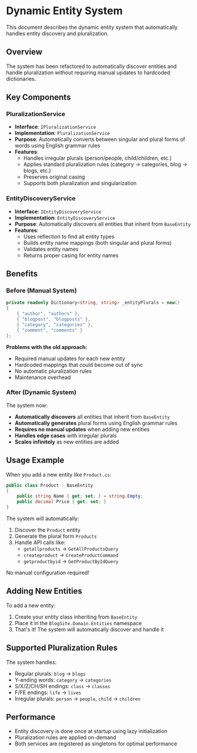 # Dynamic Entity System

This document describes the dynamic entity system that automatically handles entity discovery and pluralization.

## Overview

The system has been refactored to automatically discover entities and handle pluralization without requiring manual updates to hardcoded dictionaries.

## Key Components

### PluralizationService
- **Interface**: `IPluralizationService`
- **Implementation**: `PluralizationService`
- **Purpose**: Automatically converts between singular and plural forms of words using English grammar rules
- **Features**:
  - Handles irregular plurals (person/people, child/children, etc.)
  - Applies standard pluralization rules (category → categories, blog → blogs, etc.)
  - Preserves original casing
  - Supports both pluralization and singularization

### EntityDiscoveryService
- **Interface**: `IEntityDiscoveryService`
- **Implementation**: `EntityDiscoveryService`
- **Purpose**: Automatically discovers all entities that inherit from `BaseEntity`
- **Features**:
  - Uses reflection to find all entity types
  - Builds entity name mappings (both singular and plural forms)
  - Validates entity names
  - Returns proper casing for entity names

## Benefits

### Before (Manual System)
```csharp
private readonly Dictionary<string, string> _entityPlurals = new()
{
    { "author", "authors" },
    { "blogpost", "blogposts" },
    { "category", "categories" },
    { "comment", "comments" }
};
```

**Problems with the old approach:**
- Required manual updates for each new entity
- Hardcoded mappings that could become out of sync
- No automatic pluralization rules
- Maintenance overhead

### After (Dynamic System)
The system now:
- **Automatically discovers** all entities that inherit from `BaseEntity`
- **Automatically generates** plural forms using English grammar rules
- **Requires no manual updates** when adding new entities
- **Handles edge cases** with irregular plurals
- **Scales infinitely** as new entities are added

## Usage Example

When you add a new entity like `Product.cs`:

```csharp
public class Product : BaseEntity
{
    public string Name { get; set; } = string.Empty;
    public decimal Price { get; set; }
}
```

The system will automatically:
1. Discover the `Product` entity
2. Generate the plural form `Products`
3. Handle API calls like:
   - `getallproducts` → `GetAllProductsQuery`
   - `createproduct` → `CreateProductCommand`
   - `getproductbyid` → `GetProductByIdQuery`

No manual configuration required!

## Adding New Entities

To add a new entity:

1. Create your entity class inheriting from `BaseEntity`
2. Place it in the `BlogSite.Domain.Entities` namespace
3. That's it! The system will automatically discover and handle it

## Supported Pluralization Rules

The system handles:
- Regular plurals: `blog` → `blogs`
- Y-ending words: `category` → `categories`
- S/X/Z/CH/SH endings: `class` → `classes`
- F/FE endings: `life` → `lives`
- Irregular plurals: `person` → `people`, `child` → `children`

## Performance

- Entity discovery is done once at startup using lazy initialization
- Pluralization rules are applied on-demand
- Both services are registered as singletons for optimal performance